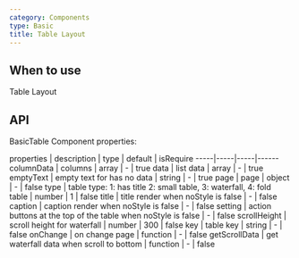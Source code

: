 ```yaml
---
category: Components
type: Basic
title: Table Layout
---
```


## When to use

Table Layout

## API

BasicTable Component properties:

properties | description | type | default | isRequire
-----|-----|-----|------
columnData | columns | array | - | true
data | list data | array | - | true
emptyText | empty text for has no data | string | - | true
page | page | object | - | false
type | table type: 1: has title 2: small table, 3: waterfall, 4: fold table | number | 1 | false
title | title render when noStyle is false | - | false
caption | caption render when  noStyle is false | - |  false
setting | action buttons at the top of the table when noStyle is false | - | false
scrollHeight | scroll height for waterfall | number | 300 | false
key | table key | string | - | false
onChange | on change page | function | - | false
getScrollData | get waterfall data when scroll to bottom | function | - | false
